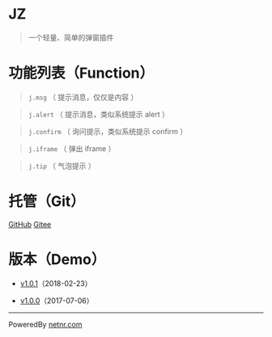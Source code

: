 # JZ
> 一个轻量、简单的弹窗插件


# 功能列表（Function）
> `j.msg` （ 提示消息，仅仅是内容 ）

> `j.alert` （ 提示消息，类似系统提示 alert ）

> `j.confirm` （ 询问提示，类似系统提示 confirm ）

> `j.iframe` （ 弹出 iframe ）

> `j.tip` （ 气泡提示 ）


# 托管（Git）
[GitHub](https://github.com/netnr/jz) [Gitee](https://gitee.com/netnr/jz)


# 版本（Demo）
- [v1.0.1](https://www.netnr.com/scripts/jz/1.0.1/demo.html)（2018-02-23）

- [v1.0.0](https://www.netnr.com/scripts/jz/1.0.0/demo.html)（2017-07-06）

----
PoweredBy [netnr.com](https://www.netnr.com)